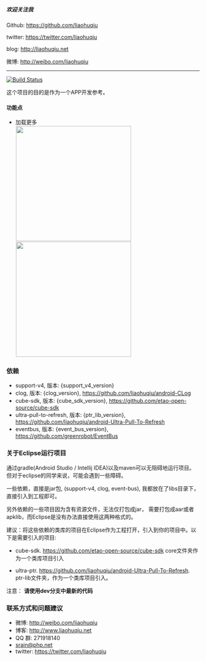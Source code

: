 ##### 欢迎关注我

Github: https://github.com/liaohuqiu

twitter: https://twitter.com/liaohuqiu

blog: http://liaohuqiu.net

微博: http://weibo.com/liaohuqiu

---


[![Build Status](https://travis-ci.org/liaohuqiu/android-cube-app.svg?branch=master)](https://travis-ci.org/liaohuqiu/android-cube-app)

这个项目的目的是作为一个APP开发参考。

#### 功能点

* 加载更多
    <div class='row'>
        <img src='http://srain-github.qiniudn.com/load-more/load-more-for-list-view.gif' width="300px" style='border: #f1f1f1 solid 1px'/>
        <img src='http://srain-github.qiniudn.com/load-more/load-more-for-grid-view.gif' width="300px" style='border: #f1f1f1 solid 1px'/>
    </div>


### 依赖

*   support-v4, 版本: {support_v4_version}
*   clog, 版本: {clog_version}, https://github.com/liaohuqiu/android-CLog
*   cube-sdk, 版本: {cube_sdk_version}, https://github.com/etao-open-source/cube-sdk
*   ultra-pull-to-refresh, 版本: {ptr_lib_version}, https://github.com/liaohuqiu/android-Ultra-Pull-To-Refresh
*   eventbus, 版本: {event_bus_version}, https://github.com/greenrobot/EventBus

### 关于Eclipse运行项目

通过gradle(Android Studio / Intellij IDEA)以及maven可以无阻碍地运行项目。但对于eclipse的同学来说，可能会遇到一些障碍。

一些依赖，直接是jar包, (support-v4, clog, event-bus), 我都放在了libs目录下，直接引入到工程即可。

另外依赖的一些项目因为含有资源文件，无法仅打包成jar， 需要打包成aar或者apklib，而Eclipse是没有办法直接使用这两种格式的。

建议：将这些依赖的类库的项目在Eclipse作为工程打开，引入到你的项目中。以下是需要引入的项目:

*  cube-sdk.  https://github.com/etao-open-source/cube-sdk  core文件夹作为一个类库项目引入

*  ultra-ptr. https://github.com/liaohuqiu/android-Ultra-Pull-To-Refresh. ptr-lib文件夹，作为一个类库项目引入。

注意： **请使用dev分支中最新的代码**

### 联系方式和问题建议

* 微博: http://weibo.com/liaohuqiu
* 博客: http://www.liaohuqiu.net
* QQ 群: 271918140
* srain@php.net
* twitter: https://twitter.com/liaohuqiu
